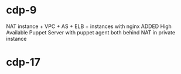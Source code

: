 # cdp-9
NAT instance + VPC + AS + ELB + instances with nginx
ADDED High Available Puppet Server with puppet agent both behind NAT in private instance
# cdp-17
